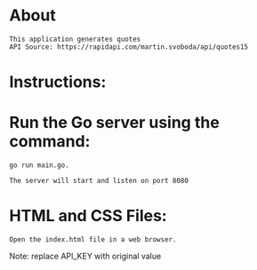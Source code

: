# About
    This application generates quotes
    API Source: https://rapidapi.com/martin.svoboda/api/quotes15


# Instructions:

# Run the Go server using the command: 
    go run main.go.

    The server will start and listen on port 8080


# HTML and CSS Files:

    Open the index.html file in a web browser.


Note: replace API_KEY with original value
